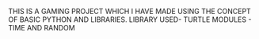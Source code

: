 THIS IS A GAMING PROJECT WHICH I HAVE MADE USING THE CONCEPT OF BASIC PYTHON AND LIBRARIES.
LIBRARY USED- TURTLE
MODULES - TIME AND RANDOM
